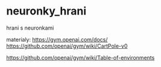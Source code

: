 # neuronky_hrani
hrani s neuronkami

materialy:
https://gym.openai.com/docs/
https://github.com/openai/gym/wiki/CartPole-v0

https://github.com/openai/gym/wiki/Table-of-environments
